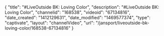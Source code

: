 {
    "title": "#LiveOutside BK: Loving Color",
    "description": "#LiveOutside BK: Loving Color",
    "channelid": "168538",
    "videoid": "67134816",
    "date_created": "1412129631",
    "date_modified": "1469577374",
    "type": "captivate",
    "layout": "channelVideo",
    "url": "\/jansport\/liveoutside-bk-loving-color\/168538-67134816"
}